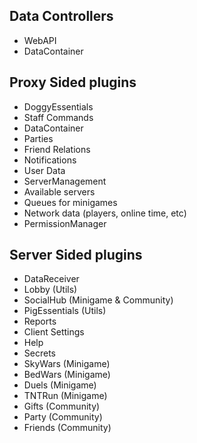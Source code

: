 ## Data Controllers
- WebAPI
- DataContainer

## Proxy Sided plugins
- DoggyEssentials
- Staff Commands
- DataContainer
- Parties
- Friend Relations
- Notifications
- User Data
- ServerManagement 
- Available servers
- Queues for minigames
- Network data (players, online time, etc)
- PermissionManager

## Server Sided plugins 
- DataReceiver
- Lobby (Utils)
- SocialHub (Minigame & Community)
- PigEssentials (Utils)
- Reports
- Client Settings
- Help
- Secrets
- SkyWars (Minigame)
- BedWars (Minigame)
- Duels (Minigame)
- TNTRun (Minigame)
- Gifts (Community)
- Party (Community)
- Friends (Community)